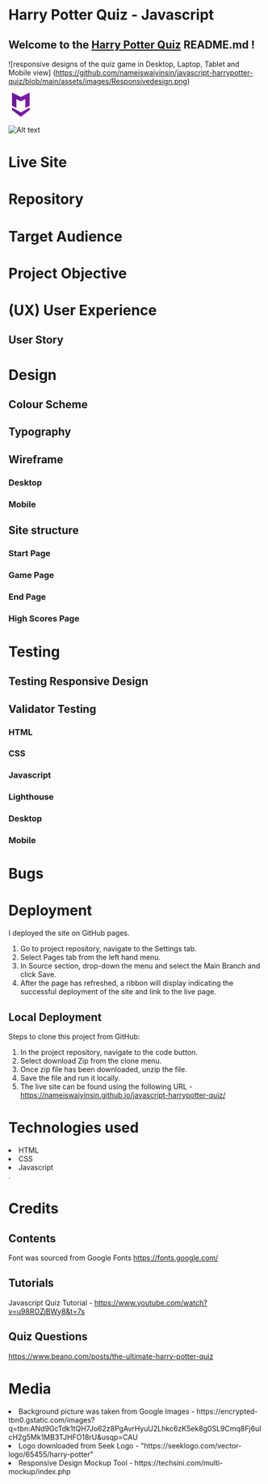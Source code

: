 # Harry Potter Quiz - Javascript
## Welcome to the <a href ="https://nameiswaiyinsin.github.io/javascript-harrypotter-quiz/">Harry Potter Quiz</a> README.md !

![responsive designs of the quiz game in Desktop, Laptop, Tablet and Mobile view] (https://github.com/nameiswaiyinsin/javascript-harrypotter-quiz/blob/main/assets/images/Responsivedesign.png)

![img](https://github.com/adam-p/markdown-here/raw/master/src/common/images/icon48.png)

<img src="../images/responsivedesign.png" alt="Alt text" title="Optional title">

# Live Site

# Repository

# Target Audience

# Project Objective

# (UX) User Experience
## User Story


# Design
## Colour Scheme

## Typography

## Wireframe
### Desktop

### Mobile 

## Site structure
### Start Page

### Game Page

### End Page

### High Scores Page

# Testing

## Testing Responsive Design

## Validator Testing
### HTML

### CSS

### Javascript

### Lighthouse
### Desktop

### Mobile

# Bugs

# Deployment
I deployed the site on GitHub pages.

1. Go to project repository, navigate to the Settings tab.
2. Select Pages tab from the left hand menu.
3. In Source section, drop-down the menu and select the Main Branch and click Save.
4. After the page has refreshed, a ribbon will display indicating the successful deployment of the site and link to the live page.

## Local Deployment
Steps to clone this project from GitHub:

1. In the project repository, navigate to the code button.
2. Select download Zip from the clone menu.
3. Once zip file has been downloaded, unzip the file.
4. Save the file and run it locally.
5. The live site can be found using the following URL - https://nameiswaiyinsin.github.io/javascript-harrypotter-quiz/


# Technologies used
<li>HTML</li>
<li>CSS</li>
<li>Javascript</li>
.

# Credits
## Contents
Font was sourced from Google Fonts https://fonts.google.com/
## Tutorials
Javascript Quiz Tutorial - https://www.youtube.com/watch?v=u98ROZjBWy8&t=7s

## Quiz Questions
https://www.beano.com/posts/the-ultimate-harry-potter-quiz

# Media
<li>Background picture was taken from Google Images - <a>https://encrypted-tbn0.gstatic.com/images?q=tbn:ANd9GcTdk1tQH7Jo62z8PgAvrHyuU2Lhkc6zK5ek8g0SL9Cmq8Fj6uIcH2g5Mk1MB3TJHFO18rU&usqp=CAU</a></li>
<li>Logo downloaded from Seek Logo - <a>"https://seeklogo.com/vector-logo/65455/harry-potter"</a></li>
<li>Responsive Design Mockup Tool - <a>https://techsini.com/multi-mockup/index.php</a></li>

